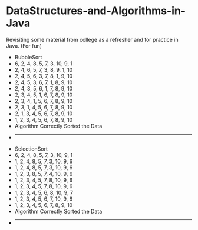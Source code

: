 DataStructures-and-Algorithms-in-Java
=====================================

Revisiting some material from college as a refresher and for practice in Java.  (For fun)

* BubbleSort
* 6, 2, 4, 8, 5, 7, 3, 10, 9, 1
* 2, 4, 6, 5, 7, 3, 8, 9, 1, 10
* 2, 4, 5, 6, 3, 7, 8, 1, 9, 10
* 2, 4, 5, 3, 6, 7, 1, 8, 9, 10
* 2, 4, 3, 5, 6, 1, 7, 8, 9, 10
* 2, 3, 4, 5, 1, 6, 7, 8, 9, 10
* 2, 3, 4, 1, 5, 6, 7, 8, 9, 10
* 2, 3, 1, 4, 5, 6, 7, 8, 9, 10
* 2, 1, 3, 4, 5, 6, 7, 8, 9, 10
* 1, 2, 3, 4, 5, 6, 7, 8, 9, 10
* Algorithm Correctly Sorted the Data
* -------------------
* SelectionSort
* 6, 2, 4, 8, 5, 7, 3, 10, 9, 1
* 1, 2, 4, 8, 5, 7, 3, 10, 9, 6
* 1, 2, 4, 8, 5, 7, 3, 10, 9, 6
* 1, 2, 3, 8, 5, 7, 4, 10, 9, 6
* 1, 2, 3, 4, 5, 7, 8, 10, 9, 6
* 1, 2, 3, 4, 5, 7, 8, 10, 9, 6
* 1, 2, 3, 4, 5, 6, 8, 10, 9, 7
* 1, 2, 3, 4, 5, 6, 7, 10, 9, 8
* 1, 2, 3, 4, 5, 6, 7, 8, 9, 10
* Algorithm Correctly Sorted the Data
* -------------------